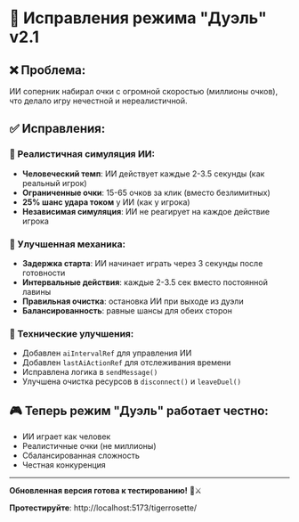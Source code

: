 # 🔧 Исправления режима "Дуэль" v2.1

## ❌ Проблема:
ИИ соперник набирал очки с огромной скоростью (миллионы очков), что делало игру нечестной и нереалистичной.

## ✅ Исправления:

### 🤖 Реалистичная симуляция ИИ:
- **Человеческий темп**: ИИ действует каждые 2-3.5 секунды (как реальный игрок)
- **Ограниченные очки**: 15-65 очков за клик (вместо безлимитных)
- **25% шанс удара током** у ИИ (как у игрока)
- **Независимая симуляция**: ИИ не реагирует на каждое действие игрока

### 🎯 Улучшенная механика:
- **Задержка старта**: ИИ начинает играть через 3 секунды после готовности
- **Интервальные действия**: каждые 2-3.5 сек вместо постоянной лавины
- **Правильная очистка**: остановка ИИ при выходе из дуэли
- **Балансированность**: равные шансы для обеих сторон

### 🔧 Технические улучшения:
- Добавлен `aiIntervalRef` для управления ИИ
- Добавлен `lastAiActionRef` для отслеживания времени
- Исправлена логика в `sendMessage()`
- Улучшена очистка ресурсов в `disconnect()` и `leaveDuel()`

## 🎮 Теперь режим "Дуэль" работает честно:
- ИИ играет как человек
- Реалистичные очки (не миллионы)
- Сбалансированная сложность
- Честная конкуренция

---

**Обновленная версия готова к тестированию!** 🎉⚔️

**Протестируйте**: http://localhost:5173/tigerrosette/
